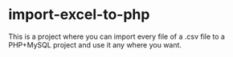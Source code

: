 # import-excel-to-php
This is a project where you can import every file of a .csv file to a PHP+MySQL project and use it any where you want.
